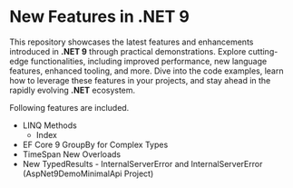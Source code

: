 # New Features in .NET 9 #

This repository showcases the latest features and enhancements introduced in **.NET 9** through practical demonstrations. Explore cutting-edge functionalities, including improved performance, new language features, enhanced tooling, and more. Dive into the code examples, learn how to leverage these features in your projects, and stay ahead in the rapidly evolving **.NET** ecosystem.

Following features are included.

* LINQ Methods
    * Index
* EF Core 9 GroupBy for Complex Types
* TimeSpan New Overloads
* New TypedResults - InternalServerError and InternalServerError<TValue> (AspNet9DemoMinimalApi Project)


